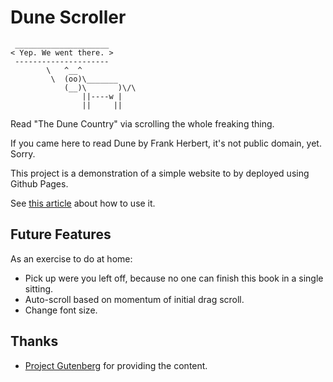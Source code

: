 # Dune Scroller

```
 _____________________
< Yep. We went there. >
 ---------------------
        \   ^__^
         \  (oo)\_______
            (__)\       )\/\
                ||----w |
                ||     ||
```

Read "The Dune Country" via scrolling the whole freaking thing.

If you came here to read Dune by Frank Herbert, it's not public domain, yet. Sorry.

This project is a demonstration of a simple website to by deployed using Github Pages.

See [this article](https://ddrscott.github.io/blog/2023/how-to-make-a-website-via-github/) about how to use it.
## Future Features

As an exercise to do at home:

- Pick up were you left off, because no one can finish this book in a single sitting.
- Auto-scroll based on momentum of initial drag scroll.
- Change font size.

## Thanks

- [Project Gutenberg](https://www.gutenberg.org/ebooks/58330) for providing the content.
